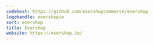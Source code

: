 ```yaml
---
codehost: https://github.com/evershopcommerce/evershop
logohandle: evershopio
sort: evershop
title: Evershop
website: https://evershop.io/
---
```

